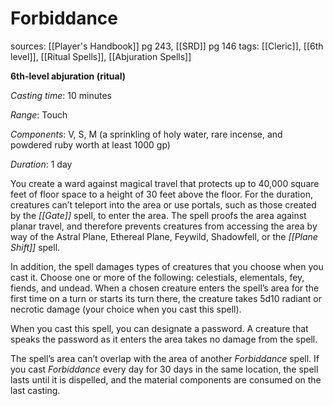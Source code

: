 # Forbiddance
sources: [[Player's Handbook]] pg 243, [[SRD]] pg 146
tags: [[Cleric]], [[6th level]], [[Ritual Spells]], [[Abjuration Spells]]

**6th-level abjuration (ritual)**

*Casting time*: 10 minutes

*Range*: Touch

*Components*: V, S, M (a sprinkling of holy water, rare incense, and powdered ruby worth at least 1000 gp)

*Duration*: 1 day

You create a ward against magical travel that protects up to 40,000 square feet of floor space to a height of 30 feet above the floor. For the duration, creatures can’t teleport into the area or use portals, such as those created by the *[[Gate]]* spell, to enter the area. The spell proofs the area against planar travel, and therefore prevents creatures from accessing the area by way of the Astral Plane, Ethereal Plane, Feywild, Shadowfell, or the *[[Plane Shift]]* spell.

In addition, the spell damages types of creatures that you choose when you cast it. Choose one or more of the following: celestials, elementals, fey, fiends, and undead. When a chosen creature enters the spell’s area for the first time on a turn or starts its turn there, the creature takes 5d10 radiant or necrotic damage (your choice when you cast this spell).

When you cast this spell, you can designate a password. A creature that speaks the password as it enters the area takes no damage from the spell.

The spell’s area can’t overlap with the area of another *Forbiddance* spell. If you cast *Forbiddance* every day for 30 days in the same location, the spell lasts until it is dispelled, and the material components are consumed on the last casting.
